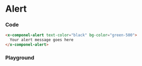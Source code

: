# Alert

### Code

```html
<x-componel-alert text-color="black" bg-color="green-500">
  Your alert message goes here
</x-componel-alert>
```

### Playground

<alert-AlertPlayground />
